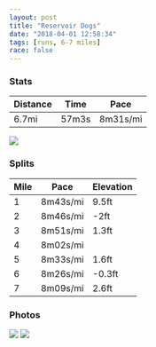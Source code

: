 ```yaml
---
layout: post
title: "Reservoir Dogs"
date: "2018-04-01 12:58:34"
tags: [runs, 6-7 miles]
race: false
---
```


### Stats

| Distance | Time | Pace |
|----------|------|------|
|6.7mi|57m3s|8m31s/mi|

<img src='https://maps.googleapis.com/maps/api/staticmap?maptype=roadmap&path=enc:mi|wFdilbMi@`BaWqP}J_AoBpB|@vIiBbIjDrFf@jRnDnCpK|@hDiD`DkLrGmENaIsZwSsMDy@~Tx@hDdBl@^zR`CnChNhBrEgIe@jDeDjDgDs@nF}@bFkOdG{D\mHqZqTmJ{@sBrBn@tKcB~EhDtFDjNjBdF~OdCtGaQrGiEp@mGaAkCcWoPsNmAq@zCz@nGaB~HbC~Hf@hO|BrBhOxBrHcSjGcD&key=AIzaSyC1MId7bFpkLXNAaYhBSTb8jLyiSqzbDtM&size=800x800&markers=color:yellow|label:S|40.78247,-73.96003&markers=color:green|label:F|40.78221000000001,-73.96265000000007'>

### Splits

| Mile | Pace | Elevation |
|------|------|-----------|
|1|8m43s/mi|9.5ft|
|2|8m46s/mi|-2ft|
|3|8m51s/mi|1.3ft|
|4|8m02s/mi||
|5|8m33s/mi|1.6ft|
|6|8m26s/mi|-0.3ft|
|7|8m09s/mi|2.6ft|

### Photos
<img src='https://dgtzuqphqg23d.cloudfront.net/K9ccCQiaeCqGAf9lGyKtZkk1qVIIRP7yxlK5bI8QIuI-576x768.jpg'>

<img src='https://dgtzuqphqg23d.cloudfront.net/5g_gH1R3YQmTHdYFYjQQ-_GIq1ltHO8K-C9TO9atsYM-576x768.jpg'>
